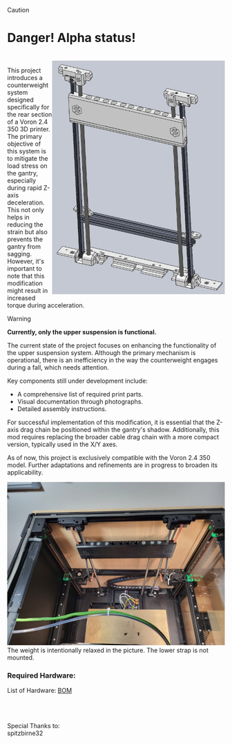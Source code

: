 > [!CAUTION]
> # Danger! Alpha status!<br>
<br>
<img src='images/group_1.png' align="right" width='400'>

This project introduces a counterweight system designed specifically for the rear section of a Voron 2.4 350 3D printer. The primary objective of this system is to mitigate the load stress on the gantry, especially during rapid Z-axis deceleration. This not only helps in reducing the strain but also prevents the gantry from sagging. However, it's important to note that this modification might result in increased torque during acceleration.

> [!WARNING]
> **Currently, only the upper suspension is functional.**

The current state of the project focuses on enhancing the functionality of the upper suspension system. Although the primary mechanism is operational, there is an inefficiency in the way the counterweight engages during a fall, which needs attention.

Key components still under development include:

-   A comprehensive list of required print parts.
-   Visual documentation through photographs.
-   Detailed assembly instructions.


For successful implementation of this modification, it is essential that the Z-axis drag chain be positioned within the gantry's shadow. Additionally, this mod requires replacing the broader cable drag chain with a more compact version, typically used in the X/Y axes.

As of now, this project is exclusively compatible with the Voron 2.4 350 model. Further adaptations and refinements are in progress to broaden its applicability.

<img src='images/20240124_230348.jpg' width='800'> <br>
The weight is intentionally relaxed in the picture.
The lower strap is not mounted.

### Required Hardware:<br>
List of Hardware: [BOM](/MOB.md)

<br>
<br>
<br>
Special Thanks to:<br>
spitzbirne32
